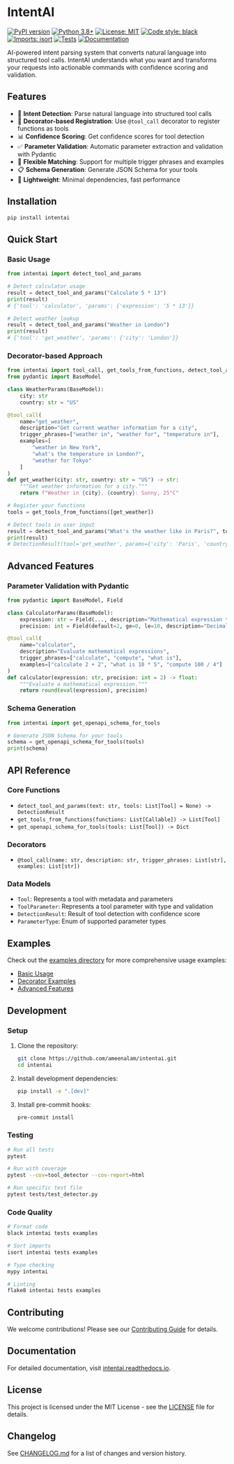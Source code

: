 # IntentAI

[![PyPI version](https://badge.fury.io/py/intentai.svg)](https://badge.fury.io/py/intentai)
[![Python 3.8+](https://img.shields.io/badge/python-3.8+-blue.svg)](https://www.python.org/downloads/)
[![License: MIT](https://img.shields.io/badge/License-MIT-yellow.svg)](https://opensource.org/licenses/MIT)
[![Code style: black](https://img.shields.io/badge/code%20style-black-000000.svg)](https://github.com/psf/black)
[![Imports: isort](https://img.shields.io/badge/%20imports-isort-%231674b1?style=flat&labelColor=ef8336)](https://pycqa.github.io/isort/)
[![Tests](https://github.com/ameenalam/intentai/workflows/Tests/badge.svg)](https://github.com/ameenalam/intentai/actions)
[![Documentation](https://readthedocs.org/projects/intentai/badge/?version=latest)](https://intentai.readthedocs.io/)

AI-powered intent parsing system that converts natural language into structured tool calls. IntentAI understands what you want and transforms your requests into actionable commands with confidence scoring and validation.

## Features

- 🎯 **Intent Detection**: Parse natural language into structured tool calls
- 🔧 **Decorator-based Registration**: Use `@tool_call` decorator to register functions as tools
- 📊 **Confidence Scoring**: Get confidence scores for tool detection
- ✅ **Parameter Validation**: Automatic parameter extraction and validation with Pydantic
- 🎨 **Flexible Matching**: Support for multiple trigger phrases and examples
- 📋 **Schema Generation**: Generate JSON Schema for your tools
- 🚀 **Lightweight**: Minimal dependencies, fast performance

## Installation

```bash
pip install intentai
```

## Quick Start

### Basic Usage

```python
from intentai import detect_tool_and_params

# Detect calculator usage
result = detect_tool_and_params("Calculate 5 * 13")
print(result)
# {'tool': 'calculator', 'params': {'expression': '5 * 13'}}

# Detect weather lookup
result = detect_tool_and_params("Weather in London")
print(result)
# {'tool': 'get_weather', 'params': {'city': 'London'}}
```

### Decorator-based Approach

```python
from intentai import tool_call, get_tools_from_functions, detect_tool_and_params
from pydantic import BaseModel

class WeatherParams(BaseModel):
    city: str
    country: str = "US"

@tool_call(
    name="get_weather",
    description="Get current weather information for a city",
    trigger_phrases=["weather in", "weather for", "temperature in"],
    examples=[
        "weather in New York",
        "what's the temperature in London?",
        "weather for Tokyo"
    ]
)
def get_weather(city: str, country: str = "US") -> str:
    """Get weather information for a city."""
    return f"Weather in {city}, {country}: Sunny, 25°C"

# Register your functions
tools = get_tools_from_functions([get_weather])

# Detect tools in user input
result = detect_tool_and_params("What's the weather like in Paris?", tools)
print(result)
# DetectionResult(tool='get_weather', params={'city': 'Paris', 'country': 'US'}, confidence=0.85)
```

## Advanced Features

### Parameter Validation with Pydantic

```python
from pydantic import BaseModel, Field

class CalculatorParams(BaseModel):
    expression: str = Field(..., description="Mathematical expression to evaluate")
    precision: int = Field(default=2, ge=0, le=10, description="Decimal precision")

@tool_call(
    name="calculator",
    description="Evaluate mathematical expressions",
    trigger_phrases=["calculate", "compute", "what is"],
    examples=["calculate 2 + 2", "what is 10 * 5", "compute 100 / 4"]
)
def calculator(expression: str, precision: int = 2) -> float:
    """Evaluate a mathematical expression."""
    return round(eval(expression), precision)
```

### Schema Generation

```python
from intentai import get_openapi_schema_for_tools

# Generate JSON Schema for your tools
schema = get_openapi_schema_for_tools(tools)
print(schema)
```

## API Reference

### Core Functions

- `detect_tool_and_params(text: str, tools: List[Tool] = None) -> DetectionResult`
- `get_tools_from_functions(functions: List[Callable]) -> List[Tool]`
- `get_openapi_schema_for_tools(tools: List[Tool]) -> Dict`

### Decorators

- `@tool_call(name: str, description: str, trigger_phrases: List[str], examples: List[str])`

### Data Models

- `Tool`: Represents a tool with metadata and parameters
- `ToolParameter`: Represents a tool parameter with type and validation
- `DetectionResult`: Result of tool detection with confidence score
- `ParameterType`: Enum of supported parameter types

## Examples

Check out the [examples directory](https://github.com/ameenalam/tool-detector/tree/main/examples) for more comprehensive usage examples:

- [Basic Usage](https://github.com/ameenalam/tool-detector/blob/main/examples/basic_usage.py)
- [Decorator Examples](https://github.com/ameenalam/tool-detector/blob/main/examples/decorator_examples.py)
- [Advanced Features](https://github.com/ameenalam/tool-detector/blob/main/examples/advanced_features.py)

## Development

### Setup

1. Clone the repository:
   ```bash
   git clone https://github.com/ameenalam/intentai.git
   cd intentai
   ```

2. Install development dependencies:
   ```bash
   pip install -e ".[dev]"
   ```

3. Install pre-commit hooks:
   ```bash
   pre-commit install
   ```

### Testing

```bash
# Run all tests
pytest

# Run with coverage
pytest --cov=tool_detector --cov-report=html

# Run specific test file
pytest tests/test_detector.py
```

### Code Quality

```bash
# Format code
black intentai tests examples

# Sort imports
isort intentai tests examples

# Type checking
mypy intentai

# Linting
flake8 intentai tests examples
```

## Contributing

We welcome contributions! Please see our [Contributing Guide](https://github.com/ameenalam/intentai/blob/main/CONTRIBUTING.md) for details.

## Documentation

For detailed documentation, visit [intentai.readthedocs.io](https://intentai.readthedocs.io/).

## License

This project is licensed under the MIT License - see the [LICENSE](https://github.com/ameenalam/intentai/blob/main/LICENSE) file for details.

## Changelog

See [CHANGELOG.md](https://github.com/ameenalam/intentai/blob/main/CHANGELOG.md) for a list of changes and version history. 